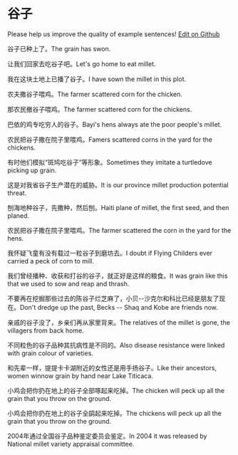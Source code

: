 # 谷子

Please help us improve the quality of example sentences! [Edit on Github](https://github.com/jiyushe/jiyu-example-sentence-source/blob/main/chinese/guzi_1.md)

<p><span class="chinese">谷子已种上了。</span><span class="english">The grain has swon.</span></p>

<p><span class="chinese">让我们回家去吃谷子吧。</span><span class="english">Let's go home to eat millet.</span></p>

<p><span class="chinese">我在这块土地上已播了谷子。</span><span class="english">I have sown the millet in this plot.</span></p>

<p><span class="chinese">农夫撒谷子喂鸡。</span><span class="english">The farmer scattered corn for the chicken.</span></p>

<p><span class="chinese">那农民撤谷子喂鸡。</span><span class="english">The farmer scattered corn for the chickens.</span></p>

<p><span class="chinese">巴依的鸡专吃穷人的谷子。</span><span class="english">Bayi's hens always ate the poor people's millet.</span></p>

<p><span class="chinese">农民把谷子撒在院子里喂鸡。</span><span class="english">Famers scattered corns in the yard for the chickens.</span></p>

<p><span class="chinese">有时他们模拟“斑鸠吃谷子”等形象。</span><span class="english">Sometimes they imitate a turtledove picking up grain.</span></p>

<p><span class="chinese">这是对我省谷子生产潜在的威胁。</span><span class="english">It is our province millet production potential threat.</span></p>

<p><span class="chinese">刨海地种谷子，先撒种，然后刨。</span><span class="english">Haiti plane of millet, the first seed, and then planed.</span></p>

<p><span class="chinese">农民把谷子撒在院子里喂鸡。</span><span class="english">The farmer scattered the corn in the yard for the hens.</span></p>

<p><span class="chinese">我怀疑飞童有没有载过一粒谷子到磨坊去。</span><span class="english">I doubt if Flying Childers ever carried a peck of corn to mill.</span></p>

<p><span class="chinese">我们曾经播种、收获和打谷的谷子，就正好是这样的粮食。</span><span class="english">It was grain like this that we used to sow and reap and thrash.</span></p>

<p><span class="chinese">不要再在挖掘那些过去的陈谷子烂芝麻了，小贝--沙克尔和科比已经是朋友了现在。</span><span class="english">Don't dredge up the past, Becks -- Shaq and Kobe are friends now.</span></p>

<p><span class="chinese">亲戚的谷子没了，乡亲们再从家里背来。</span><span class="english">The relatives of the millet is gone, the villagers from back home.</span></p>

<p><span class="chinese">不同粒色的谷子品种其抗病性是不同的。</span><span class="english">Also disease resistance were linked with grain colour of varieties.</span></p>

<p><span class="chinese">和先辈一样，提提卡卡湖附近的女性还是用手扬谷子。</span><span class="english">Like their ancestors, women winnow grain by hand near Lake Titicaca.</span></p>

<p><span class="chinese">小鸡会把你扔在地上的谷子全部啄起来吃掉。</span><span class="english">The chicken will peck up all the grain that you throw on the ground.</span></p>

<p><span class="chinese">小鸡会把你扔在地上的谷子全鹐起来吃掉。</span><span class="english">The chickens will peck up all the grain that you throw on the ground.</span></p>

<p><span class="chinese">2004年通过全国谷子品种鉴定委员会鉴定。</span><span class="english">In 2004 it was released by National millet variety appraisal committee.</span></p>


